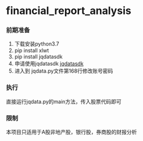 # financial_report_analysis
### 前期准备
1. 下载安装python3.7
2. pip install xlwt
3. pip install jqdatasdk
4. 申请使用jqdatasdk [jqdatasdk](https://www.joinquant.com/help/api/help#name:JQData)
5. 进入到 jqdata.py文件第168行修改账号密码

### 执行
直接运行jqdata.py的main方法，传入股票代码即可

### 限制
本项目只适用于A股非地产股，银行股，券商股的财报分析